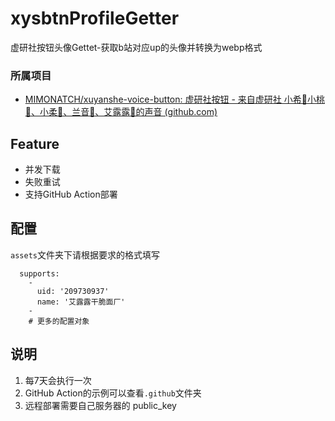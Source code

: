# xysbtnProfileGetter
虚研社按钮头像Gettet-获取b站对应up的头像并转换为webp格式

### 所属项目

- [MIMONATCH/xuyanshe-voice-button: 虚研社按钮 - 来自虚研社 小希🤖小桃🍑、小柔💚、兰音🐇、艾露露🐻的声音 (github.com)](https://github.com/MIMONATCH/xuyanshe-voice-button)

## Feature
- 并发下载
- 失败重试
- 支持GitHub Action部署

## 配置

`assets`文件夹下请根据要求的格式填写
```
  supports:
    -
      uid: '209730937'
      name: '艾露露干脆面厂'
    -
    # 更多的配置对象
```

## 说明

1. 每7天会执行一次
2. GitHub Action的示例可以查看`.github`文件夹
3. 远程部署需要自己服务器的 public_key
